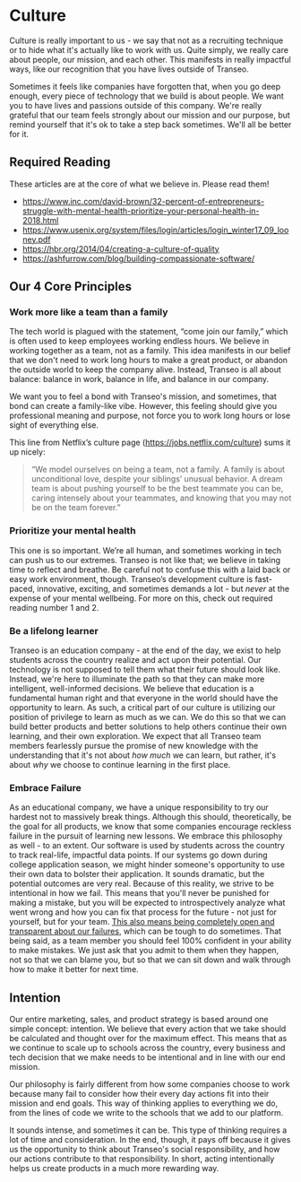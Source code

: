 # Culture
Culture is really important to us - we say that not as a recruiting technique or to hide what it's actually like to work with us. Quite simply, we really care about people, our mission, and each other. This manifests in really impactful ways, like our recognition that you have lives outside of Transeo.

Sometimes it feels like companies have forgotten that, when you go deep enough, every piece of technology that we build is about people. We want you to have lives and passions outside of this company. We're really grateful that our team feels strongly about our mission and our purpose, but remind yourself that it's ok to take a step back sometimes. We'll all be better for it. 

## Required Reading
These articles are at the core of what we believe in. Please read them! 

* https://www.inc.com/david-brown/32-percent-of-entrepreneurs-struggle-with-mental-health-prioritize-your-personal-health-in-2018.html
* https://www.usenix.org/system/files/login/articles/login_winter17_09_looney.pdf
* https://hbr.org/2014/04/creating-a-culture-of-quality
* https://ashfurrow.com/blog/building-compassionate-software/

## Our 4 Core Principles
### Work more like a team than a family
The tech world is plagued with the statement, “come join our family,” which is often used to keep employees working endless hours. We believe in working together as a team, not as a family. This idea manifests in our belief that we don't need to work long hours to make a great product, or abandon the outside world to keep the company alive. Instead, Transeo is all about balance: balance in work, balance in life, and balance in our company. 

We want you to feel a bond with Transeo's mission, and sometimes, that bond can create a family-like vibe. However, this feeling should give you professional meaning and purpose, not force you to work long hours or lose sight of everything else.

This line from Netflix’s culture page (https://jobs.netflix.com/culture) sums it up nicely:

> “We model ourselves on being a team, not a family. A family is about unconditional love, despite your siblings’ unusual behavior. A dream team is about pushing yourself to be the best teammate you can be, caring intensely about your teammates, and knowing that you may not be on the team forever.”

### Prioritize your mental health
This one is so important. We’re all human, and sometimes working in tech can push us to our extremes. Transeo is not like that; we believe in taking time to reflect and breathe. Be careful not to confuse this with a laid back or easy work environment, though. Transeo’s development culture is fast-paced, innovative, exciting, and sometimes demands a lot - but _never_ at the expense of your mental wellbeing. For more on this, check out required reading number 1 and 2. 

### Be a lifelong learner
Transeo is an education company - at the end of the day, we exist to help students across the country realize and act upon their potential. Our technology is not supposed to tell them what their future should look like. Instead, we're here to illuminate the path so that they can make more intelligent, well-informed decisions. We believe that education is a fundamental human right and that everyone in the world should have the opportunity to learn. As such, a critical part of our culture is utilizing our position of privilege to learn as much as we can. We do this so that we can build better products and better solutions to help others continue their own learning, and their own exploration. We expect that all Transeo team members fearlessly pursue the promise of new knowledge with the understanding that it's not about _how much_ we can learn, but rather, it's about _why_ we choose to continue learning in the first place.

### Embrace Failure
As an educational company, we have a unique responsibility to try our hardest not to massively break things. Although this should, theoretically, be the goal for all products, we know that some companies encourage reckless failure in the pursuit of learning new lessons. We embrace this philosophy as well - to an extent. Our software is used by students across the country to track real-life, impactful data points. If our systems go down during college application season, we might hinder someone's opportunity to use their own data to bolster their application. It sounds dramatic, but the potential outcomes are very real. Because of this reality, we strive to be intentional in how we fail. This means that you'll never be punished for making a mistake, but you will be expected to introspectively analyze what went wrong and how you can fix that process for the future - not just for yourself, but for your team. [This also means being completely open and transparent about our failures](https://medium.com/@mcdappdev/year-1-at-transeo-how-weve-failed-so-far-8826d90d6e7c), which can be tough to do sometimes. That being said, as a team member you should feel 100% confident in your ability to make mistakes. We just ask that you admit to them when they happen, not so that we can blame you, but so that we can sit down and walk through how to make it better for next time. 

## Intention
Our entire marketing, sales, and product strategy is based around one simple concept: intention. We believe that every action that we take should be calculated and thought over for the maximum effect. This means that as we continue to scale up to schools across the country, every business and tech decision that we make needs to be intentional and in line with our end mission. 

Our philosophy is fairly different from how some companies choose to work because many fail to consider how their every day actions fit into their mission and end goals. This way of thinking applies to everything we do, from the lines of code we write to the schools that we add to our platform. 

It sounds intense, and sometimes it can be. This type of thinking requires a lot of time and consideration. In the end, though, it pays off because it gives us the opportunity to think about Transeo's social responsibility, and how our actions contribute to that responsibility. In short, acting intentionally helps us create products in a much more rewarding way.